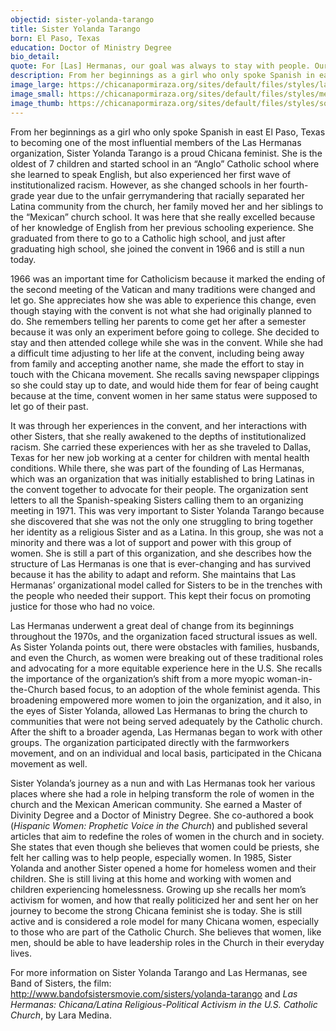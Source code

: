 ```yaml
---
objectid: sister-yolanda-tarango
title: Sister Yolanda Tarango
born: El Paso, Texas
education: Doctor of Ministry Degree
bio_detail:
quote: For [Las] Hermanas, our goal was always to stay with people. Our goal was always to immerse ourselves with people.
description: From her beginnings as a girl who only spoke Spanish in east El Paso, Texas to becoming one of the most influential members of the Las Hermanas organization, Sister Yolanda Tarango is a proud Chicana feminist. She is the oldest of 7 children and started school in an “Anglo” Catholic school where she learned to speak English, but also experienced her first wave of institutionalized racism.
image_large: https://chicanapormiraza.org/sites/default/files/styles/large/public/Still%20For%20Sister%20Yolanda%20Tarango.png
image_small: https://chicanapormiraza.org/sites/default/files/styles/medium/public/Still%20For%20Sister%20Yolanda%20Tarango.png
image_thumb: https://chicanapormiraza.org/sites/default/files/styles/square_thumbnail/public/Still%20For%20Sister%20Yolanda%20Tarango.png
---
```


From her beginnings as a girl who only spoke Spanish in east El Paso, Texas to becoming one of the most influential members of the Las Hermanas organization, Sister Yolanda Tarango is a proud Chicana feminist. She is the oldest of 7 children and started school in an “Anglo” Catholic school where she learned to speak English, but also experienced her first wave of institutionalized racism. However, as she changed schools in her fourth-grade year due to the unfair gerrymandering that racially separated her Latina community from the church, her family moved her and her siblings to the “Mexican” church school. It was here that she really excelled because of her knowledge of English from her previous schooling experience. She graduated from there to go to a Catholic high school, and just after graduating high school, she joined the convent in 1966 and is still a nun today.

1966 was an important time for Catholicism because it marked the ending of the second meeting of the Vatican and many traditions were changed and let go. She appreciates how she was able to experience this change, even though staying with the convent is not what she had originally planned to do. She remembers telling her parents to come get her after a semester because it was only an experiment before going to college. She decided to stay and then attended college while she was in the convent. While she had a difficult time adjusting to her life at the convent, including being away from family and accepting another name, she made the effort to stay in touch with the Chicana movement. She recalls saving newspaper clippings so she could stay up to date, and would hide them for fear of being caught because at the time, convent women in her same status were supposed to let go of their past.

It was through her experiences in the convent, and her interactions with other Sisters, that she really awakened to the depths of institutionalized racism. She carried these experiences with her as she traveled to Dallas, Texas for her new job working at a center for children with mental health conditions. While there, she was part of the founding of Las Hermanas, which was an organization that was initially established to bring Latinas in the convent together to advocate for their people. The organization sent letters to all the Spanish-speaking Sisters calling them to an organizing meeting in 1971. This was very important to Sister Yolanda Tarango because she discovered that she was not the only one struggling to bring together her identity as a religious Sister and as a Latina. In this group, she was not a minority and there was a lot of support and power with this group of women. She is still a part of this organization, and she describes how the structure of Las Hermanas is one that is ever-changing and has survived because it has the ability to adapt and reform. She maintains that Las Hermanas’ organizational model called for Sisters to be in the trenches with the people who needed their support. This kept their focus on promoting justice for those who had no voice.

Las Hermanas underwent a great deal of change from its beginnings throughout the 1970s, and the organization faced structural issues as well. As Sister Yolanda points out, there were obstacles with families, husbands, and even the Church, as women were breaking out of these traditional roles and advocating for a more equitable experience here in the U.S. She recalls the importance of the organization’s shift from a more myopic woman-in-the-Church based focus, to an adoption of the whole feminist agenda. This broadening empowered more women to join the organization, and it also, in the eyes of Sister Yolanda, allowed Las Hermanas to bring the church to communities that were not being served adequately by the Catholic church. After the shift to a broader agenda, Las Hermanas began to work with other groups. The organization participated directly with the farmworkers movement, and on an individual and local basis, participated in the Chicana movement as well.

Sister Yolanda’s journey as a nun and with Las Hermanas took her various places where she had a role in helping transform the role of women in the church and the Mexican American community. She earned a Master of Divinity Degree and a Doctor of Ministry Degree. She co-authored a book (_Hispanic Women: Prophetic Voice in the Church_) and published several articles that aim to redefine the roles of women in the church and in society. She states that even though she believes that women could be priests, she felt her calling was to help people, especially women. In 1985, Sister Yolanda and another Sister opened a home for homeless women and their children. She is still living at this home and working with women and children experiencing homelessness. Growing up she recalls her mom’s activism for women, and how that really politicized her and sent her on her journey to become the strong Chicana feminist she is today. She is still active and is considered a role model for many Chicana women, especially to those who are part of the Catholic Church. She believes that women, like men, should be able to have leadership roles in the Church in their everyday lives.

For more information on Sister Yolanda Tarango and Las Hermanas, see Band of Sisters, the film: <a href="http://www.bandofsistersmovie.com/sisters/yolanda-tarango" target="_blank">http://www.bandofsistersmovie.com/sisters/yolanda-tarango</a> and _Las Hermanas: Chicana/Latina Religious-Political Activism in the U.S. Catholic Church_, by Lara Medina.


